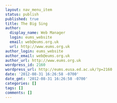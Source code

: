 ```yaml
---
layout: nav_menu_item
status: publish
published: true
title: The Big Sing
author:
  display_name: Web Manager
  login: eums_website
  email: web@eums.org.uk
  url: http://www.eums.org.uk
author_login: eums_website
author_email: web@eums.org.uk
author_url: http://www.eums.org.uk
wordpress_id: 2160
wordpress_url: http://eums.eusa.ed.ac.uk/?p=2160
date: '2012-08-31 16:26:58 -0700'
date_gmt: '2012-08-31 16:26:58 -0700'
categories: []
tags: []
comments: []
---
```


